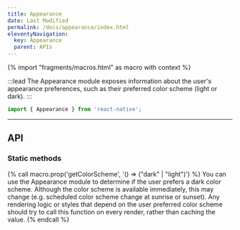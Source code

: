 ```yaml
---
title: Appearance
date: Last Modified
permalink: /docs/appearance/index.html
eleventyNavigation:
  key: Appearance
  parent: APIs
---
```


{% import "fragments/macros.html" as macro with context %}

:::lead
The Appearance module exposes information about the user's appearance preferences, such as their preferred color scheme (light or dark). 
:::

```js
import { Appearance } from 'react-native';
```

---

## API

### Static methods

{% call macro.prop('getColorScheme', '() => ("dark" | "light")') %}
You can use the Appearance module to determine if the user prefers a dark color scheme. Although the color scheme is available immediately, this may change (e.g. scheduled color scheme change at sunrise or sunset). Any rendering logic or styles that depend on the user preferred color scheme should try to call this function on every render, rather than caching the value.
{% endcall %}
